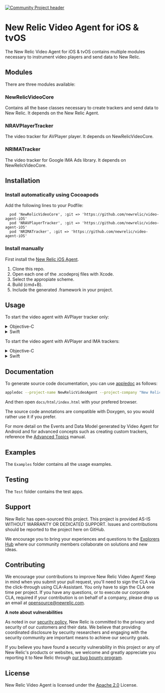 [![Community Project header](https://github.com/newrelic/opensource-website/raw/master/src/images/categories/Community_Project.png)](https://opensource.newrelic.com/oss-category/#community-project)

# New Relic Video Agent for iOS & tvOS

The New Relic Video Agent for iOS & tvOS contains multiple modules necessary to instrument video players and send data to New Relic.

## Modules

There are three modules available:

### NewRelicVideoCore

Contains all the base classes necessary to create trackers and send data to New Relic. It depends on the New Relic Agent.

### NRAVPlayerTracker

The video tracker for AVPlayer player. It depends on NewRelicVideoCore.

### NRIMATracker

The video tracker for Google IMA Ads library. It depends on NewRelicVideoCore.

## Installation

### Install automatically using Cocoapods

Add the following lines to your Podfile:

```
  pod 'NewRelicVideoCore', :git => 'https://github.com/newrelic/video-agent-iOS'
  pod 'NRAVPlayerTracker', :git => 'https://github.com/newrelic/video-agent-iOS'
  pod 'NRIMATracker', :git => 'https://github.com/newrelic/video-agent-iOS'
```

### Install manually

First install the [New Relic iOS Agent](https://docs.newrelic.com/docs/mobile-monitoring/new-relic-mobile-ios/installation/ios-manual-installation).

1. Clone this repo.
2. Open each one of the .xcodeproj files with Xcode.
3. Select the appropiate scheme.
4. Build (cmd+B).
5. Include the generated .framework in your project.

## Usage

To start the video agent with AVPlayer tracker only:

<details>
<summary>Objective-C</summary>
<p>

```Objective-C
NSNumber *trackerId = [[NewRelicVideoAgent sharedInstance] startWithContentTracker:[[NRTrackerAVPlayer alloc] initWithAVPlayer:player]];
```

</p>
</details>
<details>
<summary>Swift</summary>
<p>
```Swift
let trackerId = NewRelicVideoAgent.sharedInstance().start(withContentTracker: NRTrackerAVPlayer.init(avPlayer: player))
```

</p>
</details>

To start the video agent with AVPlayer and IMA trackers:

<details>
<summary>Objective-C</summary>
<p>

```Objective-C
NSNumber *trackerId = [[NewRelicVideoAgent sharedInstance] startWithContentTracker:[[NRTrackerAVPlayer alloc] initWithAVPlayer:player] adTracker:[[NRTrackerIMA alloc] init]];
```

</p>
</details>
<details>
<summary>Swift</summary>
<p>
```Swift
let trackerId = NewRelicVideoAgent.sharedInstance().start(withContentTracker: NRTrackerAVPlayer.init(avPlayer: player), adTracker: NRTrackerIMA.init())
```

</p>
</details>

## Documentation

To generate source code documentation, you can use [appledoc](https://github.com/tomaz/appledoc) as follows:

```bash
appledoc --project-name NewRelicVideoAgent --project-company "New Relic Inc." --company-id com.newrelic --create-html --no-create-docset --output ./docs NewRelicVideoCore/NewRelicVideoCore/**/*.h
```

And then open `docs/html/index.html` with your prefered browser.

The source code annotations are compatible with Doxygen, so you would rather use it if you prefer.

For more detail on the Events and Data Model generated by Video Agent for Android and for advanced concepts such as creating custom trackers, reference the [Advanced Topics](advanced.md) manual.

## Examples

The `Examples` folder contains all the usage examples.

## Testing

The `Test` folder contains the test apps.

## Support

New Relic has open-sourced this project. This project is provided AS-IS WITHOUT WARRANTY OR DEDICATED SUPPORT. Issues and contributions should be reported to the project here on GitHub.

We encourage you to bring your experiences and questions to the [Explorers Hub](https://discuss.newrelic.com) where our community members collaborate on solutions and new ideas.

## Contributing

We encourage your contributions to improve New Relic Video Agent! Keep in mind when you submit your pull request, you'll need to sign the CLA via the click-through using CLA-Assistant. You only have to sign the CLA one time per project. If you have any questions, or to execute our corporate CLA, required if your contribution is on behalf of a company, please drop us an email at opensource@newrelic.com.

**A note about vulnerabilities**

As noted in our [security policy](../../security/policy), New Relic is committed to the privacy and security of our customers and their data. We believe that providing coordinated disclosure by security researchers and engaging with the security community are important means to achieve our security goals.

If you believe you have found a security vulnerability in this project or any of New Relic's products or websites, we welcome and greatly appreciate you reporting it to New Relic through [our bug bounty program](https://docs.newrelic.com/docs/security/security-privacy/information-security/report-security-vulnerabilities/).

## License

New Relic Video Agent is licensed under the [Apache 2.0](http://apache.org/licenses/LICENSE-2.0.txt) License.
